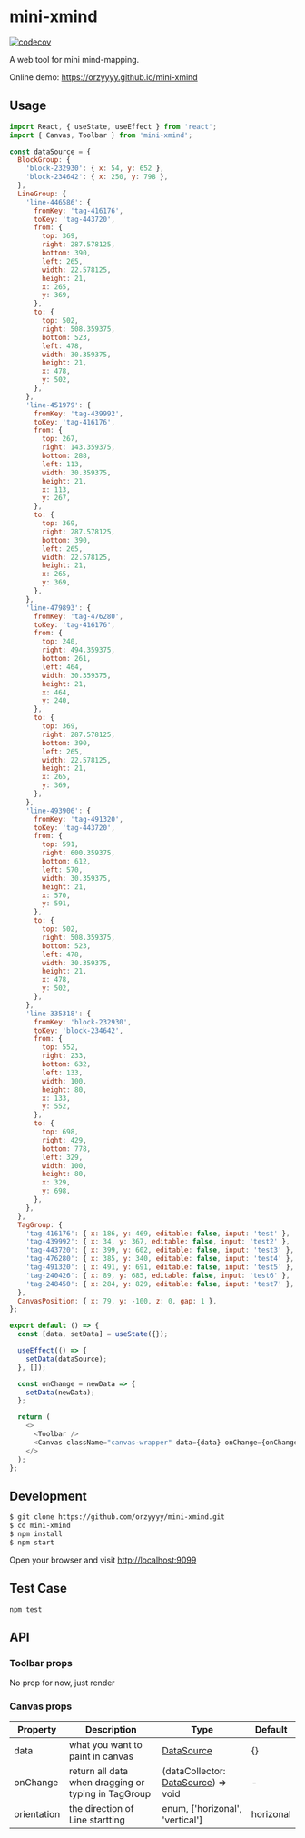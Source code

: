 # mini-xmind

[![codecov](https://codecov.io/gh/orzyyyy/mini-xmind/branch/master/graph/badge.svg)](https://codecov.io/gh/orzyyyy/mini-xmind)

A web tool for mini mind-mapping.

Online demo: https://orzyyyy.github.io/mini-xmind

## Usage

```javascript
import React, { useState, useEffect } from 'react';
import { Canvas, Toolbar } from 'mini-xmind';

const dataSource = {
  BlockGroup: {
    'block-232930': { x: 54, y: 652 },
    'block-234642': { x: 250, y: 798 },
  },
  LineGroup: {
    'line-446586': {
      fromKey: 'tag-416176',
      toKey: 'tag-443720',
      from: {
        top: 369,
        right: 287.578125,
        bottom: 390,
        left: 265,
        width: 22.578125,
        height: 21,
        x: 265,
        y: 369,
      },
      to: {
        top: 502,
        right: 508.359375,
        bottom: 523,
        left: 478,
        width: 30.359375,
        height: 21,
        x: 478,
        y: 502,
      },
    },
    'line-451979': {
      fromKey: 'tag-439992',
      toKey: 'tag-416176',
      from: {
        top: 267,
        right: 143.359375,
        bottom: 288,
        left: 113,
        width: 30.359375,
        height: 21,
        x: 113,
        y: 267,
      },
      to: {
        top: 369,
        right: 287.578125,
        bottom: 390,
        left: 265,
        width: 22.578125,
        height: 21,
        x: 265,
        y: 369,
      },
    },
    'line-479893': {
      fromKey: 'tag-476280',
      toKey: 'tag-416176',
      from: {
        top: 240,
        right: 494.359375,
        bottom: 261,
        left: 464,
        width: 30.359375,
        height: 21,
        x: 464,
        y: 240,
      },
      to: {
        top: 369,
        right: 287.578125,
        bottom: 390,
        left: 265,
        width: 22.578125,
        height: 21,
        x: 265,
        y: 369,
      },
    },
    'line-493906': {
      fromKey: 'tag-491320',
      toKey: 'tag-443720',
      from: {
        top: 591,
        right: 600.359375,
        bottom: 612,
        left: 570,
        width: 30.359375,
        height: 21,
        x: 570,
        y: 591,
      },
      to: {
        top: 502,
        right: 508.359375,
        bottom: 523,
        left: 478,
        width: 30.359375,
        height: 21,
        x: 478,
        y: 502,
      },
    },
    'line-335318': {
      fromKey: 'block-232930',
      toKey: 'block-234642',
      from: {
        top: 552,
        right: 233,
        bottom: 632,
        left: 133,
        width: 100,
        height: 80,
        x: 133,
        y: 552,
      },
      to: {
        top: 698,
        right: 429,
        bottom: 778,
        left: 329,
        width: 100,
        height: 80,
        x: 329,
        y: 698,
      },
    },
  },
  TagGroup: {
    'tag-416176': { x: 186, y: 469, editable: false, input: 'test' },
    'tag-439992': { x: 34, y: 367, editable: false, input: 'test2' },
    'tag-443720': { x: 399, y: 602, editable: false, input: 'test3' },
    'tag-476280': { x: 385, y: 340, editable: false, input: 'test4' },
    'tag-491320': { x: 491, y: 691, editable: false, input: 'test5' },
    'tag-240426': { x: 89, y: 685, editable: false, input: 'test6' },
    'tag-248450': { x: 284, y: 829, editable: false, input: 'test7' },
  },
  CanvasPosition: { x: 79, y: -100, z: 0, gap: 1 },
};

export default () => {
  const [data, setData] = useState({});

  useEffect(() => {
    setData(dataSource);
  }, []);

  const onChange = newData => {
    setData(newData);
  };

  return (
    <>
      <Toolbar />
      <Canvas className="canvas-wrapper" data={data} onChange={onChange} />
    </>
  );
};
```

## Development

```bash
$ git clone https://github.com/orzyyyy/mini-xmind.git
$ cd mini-xmind
$ npm install
$ npm start
```

Open your browser and visit <http://localhost:9099>

## Test Case

```
npm test
```

## API

### Toolbar props

No prop for now, just render

### Canvas props

| Property    | Description                                         | Type                                                                                                                                               | Default   |
| ----------- | --------------------------------------------------- | -------------------------------------------------------------------------------------------------------------------------------------------------- | --------- |
| data        | what you want to paint in canvas                    | [DataSource](https://github.com/orzyyyy/mini-xmind/blob/0b83c704edf98fac54dc5117f120565b28244877/src/canvas/core.tsx#L23)                          | {}        |
| onChange    | return all data when dragging or typing in TagGroup | (dataCollector: [DataSource](https://github.com/orzyyyy/mini-xmind/blob/0b83c704edf98fac54dc5117f120565b28244877/src/canvas/core.tsx#L23)) => void | -         |
| orientation | the direction of Line startting                     | enum, ['horizonal', 'vertical']                                                                                                                    | horizonal |
